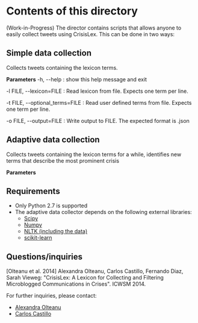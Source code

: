 Contents of this directory
==========================
(Work-in-Progress) The director contains scripts that allows anyone to easily collect tweets using CrisisLex. This can be done in two ways:

Simple data collection
----------------------
Collects tweets containing the lexicon terms.

**Parameters**
  -h, --help : show this help message and exit

  -l FILE, --lexicon=FILE : Read lexicon from file. Expects one term per line.

  -t FILE, --optional_terms=FILE : Read user defined terms from file. Expects one term per line.
  
  -o FILE, --output=FILE : Write output to FILE. The expected format is .json

Adaptive data collection
------------------------
Collects tweets containing the lexicon terms for a while, identifies new terms that describe the most prominent crisis

**Parameters**


Requirements
------------
 * Only Python 2.7 is supported
 * The adaptive data collector depends on the following external libraries:
    * [Scipy](http://www.scipy.org)
    * [Numpy](http://www.numpy.org)
    * [NLTK (including the data)](http://www.nltk.org)
    * [scikit-learn](http://scikit-learn.org)

Questions/inquiries
-------------------

[Olteanu et al. 2014]
Alexandra Olteanu, Carlos Castillo, Fernando Diaz, Sarah Vieweg:
"CrisisLex: A Lexicon for Collecting and Filtering Microblogged
Communications in Crises". ICWSM 2014.

For further inquiries, please contact:
 * [Alexandra Olteanu](mailto:alexandra.olteanu@epfl.ch)
 * [Carlos Castillo](mailto:chato@acm.org)